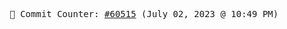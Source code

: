 <p align="center">
    <samp>
        📮 Commit Counter: <a href="https://github.com/Javascript-void0/Javascript-void0/commits/main">#60515</a> (July 02, 2023 @ 10:49 PM)
    </samp>
</p>